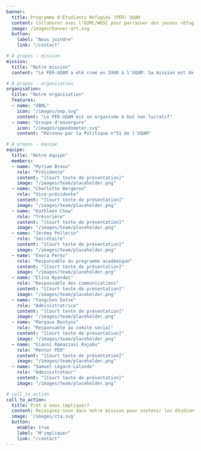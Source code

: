 ```yaml
---
banner:
  title: Programme d'Étudiants Réfugiés (PÉR) UQAM
  content: Collaborer avec l'EUMC/WUSC pour parrainer des jeunes réfugié·e·s et faciliter leur réinstallation et leurs études à l'UQAM
  image: /images/banner-art.svg
  button:
    label: "Nous joindre"
    link: "/contact"

# À propos - mission
mission:
  title: "Notre mission"
  content: "Le PÉR-UQAM a été créé en 1990 à l'UQAM. Sa mission est de collaborer avec l'organisme canadien EUMC/WUSC afin de parrainer des jeunes provenant de camps de réfugié·e·s (boursier·ère·s PÉR) de manière à ce qu'elles et qu'ils puissent entamer des études à l'UQAM. Plus précisément, le rôle du PÉR-UQAM consiste à leur donner accès à des études universitaires tout en facilitant leur réinstallation en leur offrant un soutien social, scolaire et financier pour une période minimale de 12 mois. Ce processus permet aux étudiant.es concerné.es d'obtenir la résidence permanente au Canada dès leur arrivée et d'acquérir une autonomie financière, sociale et académique au Québec.<br><br>Parallèlement, au sein de l'Université, une partie des activités du groupe est consacrée au développement des compétences des personnes étudiantes qui interviennent auprès des personnes réfugiées. Nous organisons également des ateliers de sensibilisation pour la communauté universitaire sur les réalités des personnes réfugiées, notamment au sujet des enjeux migratoires et d'intégration au Québec."

# À propos - organisation
organisation:
  title: "Notre organisation"
  features:
  - name: "OBNL"
    icon: "/images/oop.svg"
    content: "Le PÉR-UQAM est un organisme à but non lucratif"
  - name: "Groupe d'envergure"
    icon: "/images/speedometer.svg"
    content: "Reconnu par la Politique n°51 de l'UQAM"

# À propos - équipe
equipe:
  title: "Notre équipe"
  members:
  - name: "Myriam Bravo"
    role: "Présidente"
    content: "[Court texte de présentation]"
    image: "/images/team/placeholder.png"
  - name: "Charlotte Bergeron"
    role: "Vice-présidente"
    content: "[Court texte de présentation]"
    image: "/images/team/placeholder.png"
  - name: "Kathleen Chow"
    role: "Trésorière"
    content: "[Court texte de présentation]"
    image: "/images/team/placeholder.png"
  - name: "Jérémy Pellerin"
    role: "Secrétaire"
    content: "[Court texte de présentation]"
    image: "/images/team/placeholder.png"
  - name: "Enora Perez"
    role: "Responsable du programme académique"
    content: "[Court texte de présentation]"
    image: "/images/team/placeholder.png"
  - name: "Elina Nyandwi"
    role: "Responsable des communications"
    content: "[Court texte de présentation]"
    image: "/images/team/placeholder.png"
  - name: "Yangchen Sotse"
    role: "Administratrice"
    content: "[Court texte de présentation]"
    image: "/images/team/placeholder.png"
  - name: "Margaux Bastyns"
    role: "Responsable au comité social"
    content: "[Court texte de présentation]"
    image: "/images/team/placeholder.png"
  - name: "Gianni Ramazzavi Rajabu"
    role: "Mentor PÉR"
    content: "[Court texte de présentation]"
    image: "/images/team/placeholder.png"
  - name: "Samuel Légaré-Lalonde"
    role: "Administrateur"
    content: "[Court texte de présentation]"
    image: "/images/team/placeholder.png"

# call_to_action
call_to_action:
  title: Prêt à vous impliquer?
  content: Rejoignez-nous dans notre mission pour soutenir les étudiants réfugiés à l'UQAM.
  image: '/images/cta.svg'
  button:
    enable: true
    label: "M'impliquer"
    link: "/contact"
---
```

